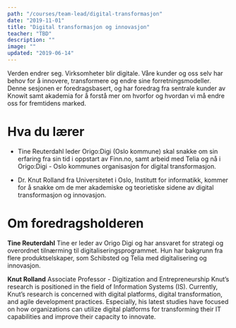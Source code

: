 ```yaml
---
path: "/courses/team-lead/digital-transformasjon"
date: "2019-11-01"
title: "Digital transformasjon og innovasjon"
teacher: "TBD"
description: ""
image: ""
updated: "2019-06-14"
---
```


Verden endrer seg. Virksomheter blir digitale. Våre kunder og oss selv har
behov for å innovere, transformere og endre sine forretningsmodeller. Denne
sesjonen er foredragsbasert, og har foredrag fra sentrale kunder av Knowit
samt akademia for å forstå mer om hvorfor og hvordan vi må endre oss for
fremtidens marked.

# Hva du lærer

- Tine Reuterdahl leder Origo:Digi (Oslo kommune) skal snakke om sin erfaring
  fra sin tid i oppstart av Finn.no, samt arbeid med Telia og nå i
  Origo:Digi - Oslo kommunes organisasjon for digital transformasjon.

- Dr. Knut Rolland fra Universitetet i Oslo, Institutt for informatikk, kommer
  for å snakke om de mer akademiske og teorietiske sidene av digital
  transformasjon og innovasjon.

# Om foredragsholderen

**Tine Reuterdahl** Tine er leder av Origo Digi og har ansvaret for strategi
og overordnet tilnærming til digitaliseringsprogrammet. Hun har bakgrunn fra
flere produktselskaper, som Schibsted og Telia med digitalisering og
innovasjon.

**Knut Rolland** Associate Professor - Digitization and Entrepreneurship
Knut’s research is positioned in the field of Information Systems (IS).
Currently, Knut’s research is concerned with digital platforms, digital
transformation, and agile development practices. Especially, his latest
studies have focused on how organizations can utilize digital platforms for
transforming their IT capabilities and improve their capacity to innovate.
